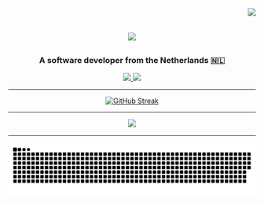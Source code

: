 <img align="right" src="https://visitor-badge.laobi.icu/badge?page_id=Diyar-Ali.Diyar-Ali" />
<h1 align="center">
    <img src="https://readme-typing-svg.herokuapp.com/?font=Righteous&size=35&center=true&vCenter=true&width=500&height=70&duration=4000&lines=Hi+There!+👋;+I'm+Diyar+Ali!;" />
</h1>
<h3 align="center">A software developer from the Netherlands 🇳🇱</h3>

<div align="center"> 
  <a href="mailto:diyarali452401@gmail.com">
    <img src="https://img.shields.io/badge/Gmail-333333?style=for-the-badge&logo=gmail&logoColor=red" />
  </a>
  <a href="https://linkedin.com/in/diyar-ali" target="_blank">
    <img src="https://img.shields.io/badge/LinkedIn-0077B5?style=for-the-badge&logo=linkedin&logoColor=white" target="_blank" />
  </a>
</div>
<hr>
<div align="center">
    <div>
       <a href="https://git.io/streak-stats"><img src="https://streak-stats.demolab.com?user=Diyar-Ali" alt="GitHub Streak" /></a>
    </div>
    <hr>
    <img src="https://skillicons.dev/icons?i=git,html,css,bootstrap,tailwind,javascript,typescript,angular,vite,cs,dotnet,mysql,python,flask" />
    <hr>
    <img alt="snake eating my contributions" src="https://raw.githubusercontent.com/Diyar-Ali/Diyar-Ali/output/github-contribution-grid-snake.svg" />
  <br/><br/><br/>
</div>
